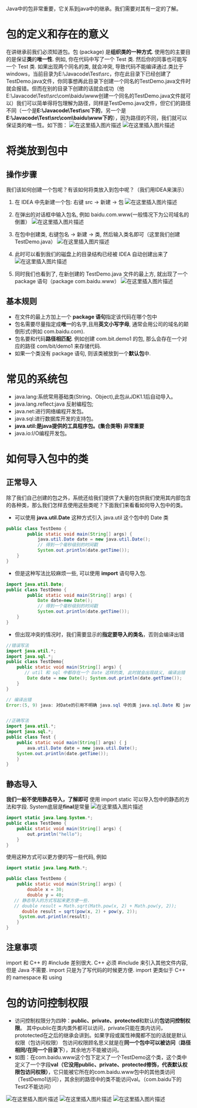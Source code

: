 Java中的包非常重要，它关系到java中的继承。我们需要对其有一定的了解。
# 包的定义和存在的意义
在讲继承前我们必须知道包。包 (package) 是**组织类的一种方式**. 使用包的主要目的是保证**类**的**唯一性**.
例如, 你在代码中写了一个 Test 类. 然后你的同事也可能写一个 Test 类. 如果出现两个同名的类, 就会冲突, 导致代码不能编译通过.类比于windows，当前目录为E:\Javacode\Test\src，你在此目录下已经创建了TestDemo.java文件，你同事想再此目录下创建一个同名的TestDemo.java文件时就会报错。但而在别的目录下创建的话就会成功（他E:\Javacode\Test\src\com\baidu\www创建一个同名的TestDemo.java文件就可以）我们可以简单得将包理解为路径，同样是TestDemo.java文件，但它们的路径不同（一个是**E:\Javacode\Test\src下的**，另一个是**E:\Javacode\Test\src\com\baidu\www下的**），因为路径的不同，我们就可以保证类的唯一性。如下图：
![在这里插入图片描述](https://img-blog.csdnimg.cn/20210112104139351.png?x-oss-process=image/watermark,type_ZmFuZ3poZW5naGVpdGk,shadow_10,text_aHR0cHM6Ly9ibG9nLmNzZG4ubmV0L3FxXzQ1NjYxMTI1,size_16,color_FFFFFF,t_70)
![在这里插入图片描述](https://img-blog.csdnimg.cn/20210112104829338.png)
# 将类放到包中
## 操作步骤
我们该如何创建一个包呢？有该如何将类放入到包中呢？（我们用IDEA来演示）

 1. 在 IDEA 中先新建一个包: 右键 src -> 新建 -> 包
![在这里插入图片描述](https://img-blog.csdnimg.cn/20210112105747668.png?x-oss-process=image/watermark,type_ZmFuZ3poZW5naGVpdGk,shadow_10,text_aHR0cHM6Ly9ibG9nLmNzZG4ubmV0L3FxXzQ1NjYxMTI1,size_16,color_FFFFFF,t_70)


 2. 在弹出的对话框中输入包名, 例如 baidu.com.www(一般情况下为公司域名的倒置）
![在这里插入图片描述](https://img-blog.csdnimg.cn/20210112105712532.png)
 3. 在包中创建类, 右键包名 -> 新建 -> 类, 然后输入类名即可（这里我们创建TestDemo.java）
![在这里插入图片描述](https://img-blog.csdnimg.cn/20210112110002377.png?x-oss-process=image/watermark,type_ZmFuZ3poZW5naGVpdGk,shadow_10,text_aHR0cHM6Ly9ibG9nLmNzZG4ubmV0L3FxXzQ1NjYxMTI1,size_16,color_FFFFFF,t_70)
4)	此时可以看到我们的磁盘上的目录结构已经被 IDEA 自动创建出来了
![在这里插入图片描述](https://img-blog.csdnimg.cn/20210112110055237.png?x-oss-process=image/watermark,type_ZmFuZ3poZW5naGVpdGk,shadow_10,text_aHR0cHM6Ly9ibG9nLmNzZG4ubmV0L3FxXzQ1NjYxMTI1,size_16,color_FFFFFF,t_70)


5)	同时我们也看到了, 在新创建的 TestDemo.java 文件的最上方, 就出现了一个 package 语句（package com.baidu.www）
![在这里插入图片描述](https://img-blog.csdnimg.cn/20210112110226191.png?x-oss-process=image/watermark,type_ZmFuZ3poZW5naGVpdGk,shadow_10,text_aHR0cHM6Ly9ibG9nLmNzZG4ubmV0L3FxXzQ1NjYxMTI1,size_16,color_FFFFFF,t_70)
## 基本规则
 - 在文件的最上方加上一个 **package 语句**指定该代码在哪个包中
 - 包名需要尽量指定成**唯一**的名字,且用**英文小写字母**, 通常会用公司的域名的颠倒形式(例如 com.baidu.com).
 - 包名要和代码**路径相匹配**. 例如创建 com.bit.demo1 的包, 那么会存在一个对应的路径 com/bit/demo1 来存储代码.
 - 如果一个类没有 package 语句, 则该类被放到一个**默认包**中.

# 常见的系统包
 - java.lang:系统常用基础类(String、Object),此包从JDK1.1后自动导入。
 - java.lang.reﬂect:java 反射编程包;
 - java.net:进行网络编程开发包。
 - java.sql:进行数据库开发的支持包。
 - **java.util:是java提供的工具程序包。(集合类等) 非常重要**
 - java.io:I/O编程开发包。

 # 如何导入包中的类
 ## 正常导入
 除了我们自己创建的包之外，系统还给我们提供了大量的包供我们使用其内部包含的各种类，那么我们怎样去使用这些类呢？下面我们来看看如何导入包中的类。
 - 可以使用 **java.util.Date** 这种方式引入 java.util 这个包中的 Date 类

```java
public class TestDemo {
        public static void main(String[] args) {
            java.util.Date date = new java.util.Date();
            // 得到一个毫秒级别的时间戳
            System.out.println(date.getTime());
    }
}
```

 - 但是这种写法比较麻烦一些, 可以使用 **import** 语句导入包.

```java
import java.util.Date;
public class TestDemo {
        public static void main(String[] args) {
            Date date=new Date();
            // 得到一个毫秒级别的时间戳
            System.out.println(date.getTime());
    }
}
```

 - 但出现冲突的情况时，我们需要显示的**指定要导入的类名**，否则会编译出错


```java
//错误写法
import java.util.*; 
import java.sql.*; 
public class TestDemo{
    public static void main(String[] args) {
       // util 和 sql 中都存在一个 Date 这样的类, 此时就会出现歧义, 编译出错
        Date date = new Date(); System.out.println(date.getTime());
    }
}

// 编译出错
Error:(5, 9) java: 对Date的引用不明确 java.sql 中的类 java.sql.Date 和 java.util 中的类 java.util.Date 都匹配


//正确写法
import java.util.*; 
import java.sql.*; 
public class Test {
    public static void main(String[] args) { j
        ava.util.Date date = new java.util.Date(); 
    System.out.println(date.getTime());
    }
}
```

  ## 静态导入
  **我们一般不使用静态导入，了解即可**
使用 import static 可以导入包中的静态的方法和字段.
System底层是**final**是常量
![在这里插入图片描述](https://img-blog.csdnimg.cn/20210112113329894.png?x-oss-process=image/watermark,type_ZmFuZ3poZW5naGVpdGk,shadow_10,text_aHR0cHM6Ly9ibG9nLmNzZG4ubmV0L3FxXzQ1NjYxMTI1,size_16,color_FFFFFF,t_70)


```java
import static java.lang.System.*; 
public class TestDemo {
    public static void main(String[] args) { 
        out.println("hello");
    }
}
```
使用这种方式可以更方便的写一些代码, 例如

```java
import static java.lang.Math.*;

public class TestDemo {
    public static void main(String[] args) { 
        double x = 30;
        double y = 40;
   // 静态导入的方式写起来更方便一些.
   // double result = Math.sqrt(Math.pow(x, 2) + Math.pow(y, 2)); 
      double result = sqrt(pow(x, 2) + pow(y, 2)); 
     System.out.println(result);
    }
}
```
  ## 注意事项
   import 和 C++ 的 #include 差别很大. C++ 必须 #include 来引入其他文件内容, 但是 Java 不需要. import 只是为了写代码的时候更方便. import 更类似于 C++ 的 namespace 和 using

# 包的访问控制权限
 - 访问控制权限分为四种：**public、private、protected**和默认的**包访问控制权限**。
其中public在类内类外都可以访问，private只能在类内访问，prototected在之后的继承会讲到。如果字段或属性神魔都不加的话就是默认权限（包访问权限）
包访问权限顾名思义就是在**同一个包中可以被访问**（**路径相同/在同一个目录下**），其余地方不能被访问。
 - 如图：在com.baidu.www这个包下定义了一个TestDemo这个类，这个类中定义了一个字段**val（它没用public、private、protected修饰，代表默认权限包访问权限）**，它只能被它所在的com.baidu.www包中的其他类访问（TestDemo1访问），其余别的路径中的类不能访问val。（com.baidu下的Test2不能访问）

![在这里插入图片描述](https://img-blog.csdnimg.cn/2021011214095157.png?x-oss-process=image/watermark,type_ZmFuZ3poZW5naGVpdGk,shadow_10,text_aHR0cHM6Ly9ibG9nLmNzZG4ubmV0L3FxXzQ1NjYxMTI1,size_16,color_FFFFFF,t_70)
![在这里插入图片描述](https://img-blog.csdnimg.cn/20210112141006127.png?x-oss-process=image/watermark,type_ZmFuZ3poZW5naGVpdGk,shadow_10,text_aHR0cHM6Ly9ibG9nLmNzZG4ubmV0L3FxXzQ1NjYxMTI1,size_16,color_FFFFFF,t_70)
![在这里插入图片描述](https://img-blog.csdnimg.cn/20210112141031136.png?x-oss-process=image/watermark,type_ZmFuZ3poZW5naGVpdGk,shadow_10,text_aHR0cHM6Ly9ibG9nLmNzZG4ubmV0L3FxXzQ1NjYxMTI1,size_16,color_FFFFFF,t_70)